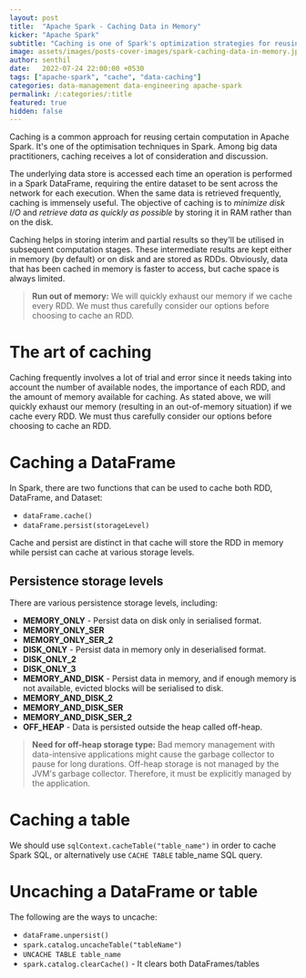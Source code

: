 ```yaml
---
layout: post
title:  "Apache Spark - Caching Data in Memory"
kicker: "Apache Spark"
subtitle: "Caching is one of Spark's optimization strategies for reusing computations. It stores interim and partial results so they'll be utilised in subsequent computation stages."
image: assets/images/posts-cover-images/spark-caching-data-in-memory.jpg
author: senthil
date:   2022-07-24 22:00:00 +0530
tags: ["apache-spark", "cache", "data-caching"]
categories: data-management data-engineering apache-spark
permalink: /:categories/:title
featured: true
hidden: false
---
```


Caching is a common approach for reusing certain computation in Apache Spark. It's one of the optimisation techniques in Spark. Among big data practitioners, caching receives a lot of consideration and discussion.

The underlying data store is accessed each time an operation is performed in a Spark DataFrame, requiring the entire dataset to be sent across the network for each execution. When the same data is retrieved frequently, caching is immensely useful. The objective of caching is to *minimize disk I/O* and *retrieve data as quickly as possible* by storing it in RAM rather than on the disk.

Caching helps in storing interim and partial results so they'll be utilised in subsequent computation stages. These intermediate results are kept either in memory (by default) or on disk and are stored as RDDs. Obviously, data that has been cached in memory is faster to access, but cache space is always limited.

> **Run out of memory:** We will quickly exhaust our memory if we cache every RDD. We must thus carefully consider our options before choosing to cache an RDD.

# The art of caching
Caching frequently involves a lot of trial and error since it needs taking into account the number of available nodes, the importance of each RDD, and the amount of memory available for caching. As stated above, we will quickly exhaust our memory (resulting in an out-of-memory situation) if we cache every RDD. We must thus carefully consider our options before choosing to cache an RDD.

# Caching a DataFrame
In Spark, there are two functions that can be used to cache both RDD, DataFrame, and Dataset:
- `dataFrame.cache()`
- `dataFrame.persist(storageLevel)`

Cache and persist are distinct in that cache will store the RDD in memory while persist can cache at various storage levels.

## Persistence storage levels
There are various persistence storage levels, including:
- **MEMORY_ONLY** - Persist data on disk only in serialised format.
- **MEMORY_ONLY_SER**
- **MEMORY_ONLY_SER_2**
- **DISK_ONLY** - Persist data in memory only in deserialised format.
- **DISK_ONLY_2**
- **DISK_ONLY_3**
- **MEMORY_AND_DISK** - Persist data in memory, and if enough memory is not available, evicted blocks will be serialised to disk.
- **MEMORY_AND_DISK_2**
- **MEMORY_AND_DISK_SER**
- **MEMORY_AND_DISK_SER_2**
- **OFF_HEAP** - Data is persisted outside the heap called off-heap.

> **Need for off-heap storage type:** Bad memory management with data-intensive applications might cause the garbage collector to pause for long durations. Off-heap storage is not managed by the JVM's garbage collector. Therefore, it must be explicitly managed by the application.

# Caching a table
We should use `sqlContext.cacheTable("table_name")` in order to cache Spark SQL, or alternatively use `CACHE TABLE` table_name SQL query.

# Uncaching a DataFrame or table
The following are the ways to uncache:
- `dataFrame.unpersist()`
- `spark.catalog.uncacheTable("tableName")`
- `UNCACHE TABLE table_name`
- `spark.catalog.clearCache()` - It clears both DataFrames/tables